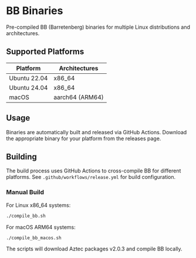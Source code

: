 # BB Binaries

Pre-compiled BB (Barretenberg) binaries for multiple Linux distributions and architectures.

## Supported Platforms

| Platform       | Architectures   |
| -------------- | --------------- |
| Ubuntu 22.04   | x86_64          |
| Ubuntu 24.04   | x86_64          |
| macOS          | aarch64 (ARM64) |

## Usage

Binaries are automatically built and released via GitHub Actions. Download the appropriate binary for your platform from the releases page.

## Building

The build process uses GitHub Actions to cross-compile BB for different platforms. See `.github/workflows/release.yml` for build configuration.

### Manual Build

For Linux x86_64 systems:
```bash
./compile_bb.sh
```

For macOS ARM64 systems:
```bash
./compile_bb_macos.sh
```

The scripts will download Aztec packages v2.0.3 and compile BB locally.
